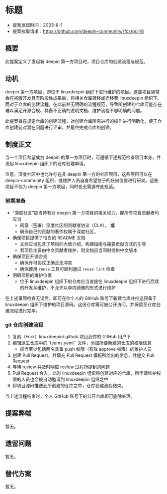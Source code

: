 # 标题

- 提案发起时间：2023-8-1
- 提案拉取请求：https://github.com/deepin-community/rfcs/pull/8

## 概要

此提案定义了发起新 deepin 第一方项目时，项目仓库的创建流程与规范。

## 动机

deepin 第一方项目，即位于 linuxdeepin 组织下进行维护的项目。这些项目通常会在初版开发具有阶段性成果后，将相关仓库转移或迁移至 linuxdeepin 组织下。而对于仓库的创建流程，在此前并无明确的流程规范，导致所创建的仓库可能存在难以满足开源合规、具备不正确的说明文档、维护流程不够明确的问题。

此提案旨在规定仓库的创建流程，对创建仓库所需进行的操作进行明确化，便于仓库创建前对潜在问题进行评审，并最终完成仓库的创建。

## 制度正文

当一个项目希望成为 deepin 的第一方项目时，可遵循下述规范检查项目本身，并发起 linuxdeepin 组织下的仓库创建申请。

注意，深度社区中也允许存在非 deepin 第一方的社区项目，这些项目可以在 deepin-community 组织，或维护人员自身希望位于的任何位置进行研发。这些项目不视为 deepin 第一方项目，同时也无需遵守此规范。

### 前期准备

- “深度社区”应当持有对 deepin 第一方项目的相关权力。即所有项目贡献者均应当
  - 同意（签署）深度社区的贡献者协议（CLA）， **或**
  - 确保自己的贡献的著作权属于深度社区，
- 确保项目提供了恰当的 README 文档
  - 文档应当包含了项目的大致介绍，构建指南与简要贡献方式的引导
  - 若项目主要由中文贡献者维护，则文档应当同时提供中文版本
- 确保项目开源合规
  - 确保许可协议正确且无冲突
  - 确保使用 `reuse` 工具可顺利通过 `reuse lint` 检查
- 明确项目的维护位置
  - 位于 linuxdeepin 组织下的仓库应当直接在 linuxdeepin 组织下进行后续的开发与维护，不允许以单向镜像的形式进行维护

在上述事项检查无误后，即可在你个人的 GitHub 账号下新建仓库并推送预备于 linuxdeepin 组织下维护的项目源码。这份仓库需可被公开访问，并保留至仓库创建流程进行完毕。

### git 仓库创建流程

1. 复刻（Fork）linuxdeepin/.github 项目到你的 GitHub 用户下
2. 编辑派生仓库中的 `teams.yaml`` 文件，添加所要新建的仓库的权限信息
   - 应当至少包括两名具备 push 权限（有效 approve 权限）的维护人员
3. 创建 Pull Request，并填充 Pull Request 模板所给出的信息，并提交 Pull Request
4. 等待 review 并及时响应 review 过程所提到的问题
5. Pull Request 合入，此时 linuxdeepin 组织将创建对应的仓库，所申请维护权限的人员也会被自动邀请到 linuxdeepin 组织之中
6. 将项目源码推送到所创建的仓库之中，仓库创建流程结束。

当上述流程结束时，个人 GitHub 账号下的公开仓库即可删除处理。

## 提案弊端

暂无。

## 遗留问题

暂无。

## 替代方案

暂无。
